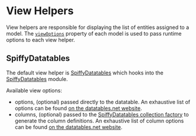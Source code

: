 # View Helpers

View helpers are responsible for displaying the list of entities assigned to a model. The 
[`viewOptions`](https://github.com/spiffyjr/spiffy-crud/blob/master/doc/models.md#viewoptions-optional) property of each
model is used to pass runtime options to each view helper.

## SpiffyDatatables

The default view helper is 
[SpiffyDatatables](https://github.com/spiffyjr/spiffy-crud/blob/master/src/SpiffyCrud/View/Helper/Datatable.php) which 
hooks into the [SpiffyDatatables](https://github.com/spiffyjr/spiffy-datatables) module.

Available view options:

* options, (optional) passed directly to the datatable. An exhaustive list of options can be found 
            [on the datatables.net website](http://datatables.net/usage/options).
* columns, (optional) passed to the 
            [SpiffyDatatables collection factory](https://github.com/spiffyjr/spiffy-datatables/blob/master/src/SpiffyDatatables/Column/Collection.php#L27) 
            to generate the column definitions. An exhaustive list of column options can be found 
            [on the datatables.net website](http://datatables.net/usage/columns).
